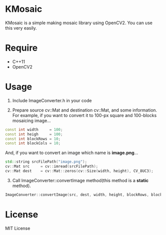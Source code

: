 # KMosaic
KMosaic is a simple making mosaic library using OpenCV2.
You can use this very easily.

# Require
* C++11
* OpenCV2

# Usage
1. Include ImageConverter.h in your code

2. Prepare source cv::Mat and destination cv::Mat, and some information.
For example, if you want to convert it to 100-px square and 100-blocks mosaicing image...
```cpp
const int width     = 100;
const int heigh     = 100;
const int blockRows = 10;
const int blockCols = 10;
``` 

And, if you want to convert an image which name is **image.png**...  
```cpp
std::string srcFilePath("image.png");
cv::Mat src     = cv::imread(srcFilePath);
cv::Mat dest    = cv::Mat::zeros(cv::Size(width, height), CV_8UC3);
``` 

3. Call ImageConverter::convertImage method(this method is a **static** method).
```cpp 
ImageConverter::convertImage(src, dest, width, height, blockRows, blockCols);
```

# License
MIT License
